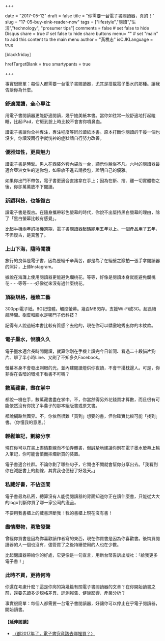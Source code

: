 +++
     
date = "2017-05-12"
draft = false
title = "你需要一台電子書閱讀器，真的！"
slug = "17-05-buy-eink-reader-now"
tags = ["lifestyle","閱讀","生活","technology", "prosumer tips"]
comments = false # set false to hide Disqus
share = true # set false to hide share buttons
menu= ""  # set "main" to add this content to the main menu
author = "黃樵志"
isCJKLanguage = true

[blackfriday]

hrefTargetBlank = true 
smartypants = true

+++

事實很簡單：每個人都需要一台電子書閱讀器，尤其是搭載電子墨水的那種。讓我告訴你為什麼。

<!--more-->

### 舒適閱讀，全心專注

用電子書閱讀器更能舒適閱讀，幾乎媲美紙本書。當你如往常一般舒適地打起瞌睡，比起iPad，它砸到臉上時比較不會害你噴鼻血。

讀電子書讓你全神專注，專注程度等同於讀紙本書。原本打斷你閱讀的干擾一個也沒少，你讀沒兩行字就恍神的症狀請自行努力改善。

### 優雅知性，更具魅力

讀電子書是時髦。男人在西裝外套內袋放一台，顯示你脫俗不凡。六吋的閱讀器最適合亞洲女生的迷你包，如果放不進去請換包，證明自己的優雅。

如果你出門不帶包，電子書更適合直接拿在手上；因為在斷、捨、離一切實體物之後，你卻萬萬放不下閱讀。

### 新穎科技，也能復古

讀電子書是復古。在隨身攜帶彩色螢幕的時代，你說不出堅持黑白螢幕的理由，除了「黑白螢幕比較有感覺」。

比起手機兩年的換機週期，電子書閱讀器起碼能用五年以上。一個產品用了五年，不但復古，是真舊了。

### 上山下海，隨時閱讀

旅行的良伴是電子書，因為歷經千辛萬苦，都是為了在絕壁之巔拍一張手拿閱讀器的照片，上傳Instagram。

據說在海灘上使用閱讀器更能避免爛桃花。等等，好像是閱讀本身就能避免爛桃花⋯⋯等等⋯⋯好像從來沒有過什麼桃花。

### 頂級規格，極致工藝

300ppi電子紙。8G記憶體。觸控螢幕。幾百MB閃存。支援Wi-Fi或3G。超長續航時間。樹皮和膠水是哪門子低科技？

記得有人說過紙本書比較有質感？去他的，現在你可以驕傲地秀出你的木紋款。

### 電子墨水，悅讀久久

電子墨水適合長時間閱讀，就算你剛在手機上讀完今日新聞、看過二十段貓片狗片、聊了半小時Line、又刷了不知多久Facebook。

螢幕本身不會發出刺眼的光，並內建閱讀燈供你夜讀，不會干擾枕邊人。可是，你非得在昏暗的環境下看書不可嗎？

### 數萬藏書，盡在掌中

都說一機在手，數萬藏書盡在掌中。不，你當然得另外花錢買才算數，而且很有可能依然沒有你找了半輩子的那本絕版書或原文書。

都說網路無國界。不，你依然很難「買到」想要的書，但你確實比較可能「找到」書。（你懂我的意思。）

### 輕鬆筆記，劃線分享

現在你可以在書上盡情劃線而不怕弄髒書，但誠摯地建議你別在電子墨水螢幕上輸入筆記，你可能會憤而摔爛新買的裝置。

電子書適合社群。不論你劃了哪些句子，它問也不問就會幫你分享出去。「我看到你在減肥書上的劃線，其實我也便秘了好幾天。」

### 私藏好書，不佔空間

電子書最為私密，總算沒有人能從閱讀器的背面知道你正在讀什麼書，只能從大大的logo判斷你買了哪一家公司的產品。

不要用我書櫃上的藏書評斷我！我的書櫃上現在沒有書！

### 盡情戀物，勇敢發聲

曾經你買書是因為你喜歡讀作者寫的東西，現在你買書是因為你喜歡書。後悔買閱讀器的人一個也沒有，儘管買了之後持續使用的人也在少數。

比起閱讀器帶給你的好處，它更像是一句宣言，用新台幣告訴出版社：「給我更多電子書！」

### 此時不買，更待何時

你還在考慮什麼？這是你爬的第幾篇有關電子書閱讀器的文章？在你開始讀書之前，還要先讀多少規格差異、評測報告、健康影響、產業分析？

事實很簡單：每個人都需要一台電子書閱讀器，好讓你可以停止在乎電子閱讀器，開始讀書。

#### 【延伸閱讀】

- [〈都2017年了，電子書究竟該去哪裡買？〉](https://eternallogger.com/post/17-06-where-to-buy-ebooks/)